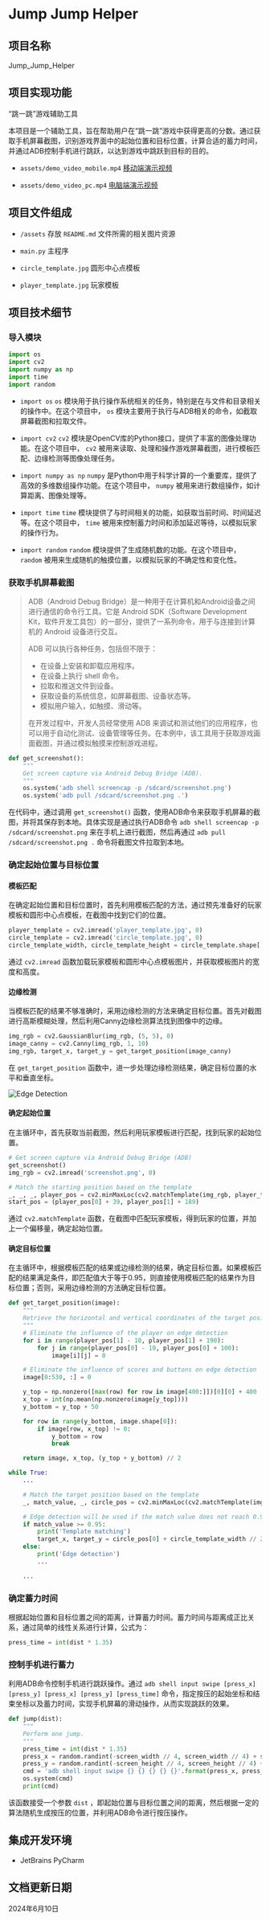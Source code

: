 # Jump Jump Helper

## 项目名称

Jump_Jump_Helper

## 项目实现功能

“跳一跳”游戏辅助工具

本项目是一个辅助工具，旨在帮助用户在“跳一跳”游戏中获得更高的分数。通过获取手机屏幕截图，识别游戏界面中的起始位置和目标位置，计算合适的蓄力时间，并通过ADB控制手机进行跳跃，以达到游戏中跳跃到目标的目的。

* `assets/demo_video_mobile.mp4`
[移动端演示视频](assets/demo_video_mobile.mp4)

* `assets/demo_video_pc.mp4`
[电脑端演示视频](assets/demo_video_pc.mp4)

## 项目文件组成

* `/assets`
存放 `README.md` 文件所需的相关图片资源

* `main.py`
主程序

* `circle_template.jpg`
圆形中心点模板

* `player_template.jpg`
玩家模板

## 项目技术细节

### 导入模块

```python
import os
import cv2
import numpy as np
import time
import random
```

* `import os`
  `os` 模块用于执行操作系统相关的任务，特别是在与文件和目录相关的操作中。在这个项目中， `os` 模块主要用于执行与ADB相关的命令，如截取屏幕截图和拉取文件。

* `import cv2`
  `cv2` 模块是OpenCV库的Python接口，提供了丰富的图像处理功能。在这个项目中， `cv2` 被用来读取、处理和操作游戏屏幕截图，进行模板匹配、边缘检测等图像处理任务。

* `import numpy as np`
  `numpy` 是Python中用于科学计算的一个重要库，提供了高效的多维数组操作功能。在这个项目中， `numpy` 被用来进行数组操作，如计算距离、图像处理等。

* `import time`
  `time` 模块提供了与时间相关的功能，如获取当前时间、时间延迟等。在这个项目中， `time` 被用来控制蓄力时间和添加延迟等待，以模拟玩家的操作行为。

* `import random`
  `random` 模块提供了生成随机数的功能。在这个项目中， `random` 被用来生成随机的触摸位置，以模拟玩家的不确定性和变化性。

### 获取手机屏幕截图

> ADB（Android Debug Bridge）是一种用于在计算机和Android设备之间进行通信的命令行工具。它是 Android SDK（Software Development Kit，软件开发工具包）的一部分，提供了一系列命令，用于与连接到计算机的 Android 设备进行交互。
>
> ADB 可以执行各种任务，包括但不限于：
>
> * 在设备上安装和卸载应用程序。
> * 在设备上执行 shell 命令。
> * 拉取和推送文件到设备。
> * 获取设备的系统信息，如屏幕截图、设备状态等。
> * 模拟用户输入，如触摸、滑动等。
>
> 在开发过程中，开发人员经常使用 ADB 来调试和测试他们的应用程序，也可以用于自动化测试、设备管理等任务。在本例中，该工具用于获取游戏画面截图，并通过模拟触摸来控制游戏进程。

```python
def get_screenshot():
    """
    Get screen capture via Android Debug Bridge (ADB).
    """
    os.system('adb shell screencap -p /sdcard/screenshot.png')
    os.system('adb pull /sdcard/screenshot.png .')
```

在代码中，通过调用 `get_screenshot()` 函数，使用ADB命令来获取手机屏幕的截图，并将其保存到本地。具体实现是通过执行ADB命令 `adb shell screencap -p /sdcard/screenshot.png` 来在手机上进行截图，然后再通过 `adb pull /sdcard/screenshot.png .` 命令将截图文件拉取到本地。

### 确定起始位置与目标位置

#### 模板匹配

在确定起始位置和目标位置时，首先利用模板匹配的方法，通过预先准备好的玩家模板和圆形中心点模板，在截图中找到它们的位置。

```python
player_template = cv2.imread('player_template.jpg', 0)
circle_template = cv2.imread('circle_template.jpg', 0)
circle_template_width, circle_template_height = circle_template.shape[::-1]
```

通过 `cv2.imread` 函数加载玩家模板和圆形中心点模板图片，并获取模板图片的宽度和高度。

#### 边缘检测

当模板匹配的结果不够准确时，采用边缘检测的方法来确定目标位置。首先对截图进行高斯模糊处理，然后利用Canny边缘检测算法找到图像中的边缘。

```python
img_rgb = cv2.GaussianBlur(img_rgb, (5, 5), 0)
image_canny = cv2.Canny(img_rgb, 1, 10)
img_rgb, target_x, target_y = get_target_position(image_canny)
```

在 `get_target_position` 函数中，进一步处理边缘检测结果，确定目标位置的水平和垂直坐标。

![Edge Detection](assets/edge_detection.png)

#### 确定起始位置

在主循环中，首先获取当前截图，然后利用玩家模板进行匹配，找到玩家的起始位置。

```python
# Get screen capture via Android Debug Bridge (ADB)
get_screenshot()
img_rgb = cv2.imread('screenshot.png', 0)

# Match the starting position based on the template
_, _, _, player_pos = cv2.minMaxLoc(cv2.matchTemplate(img_rgb, player_template, cv2.TM_CCOEFF_NORMED))
start_pos = (player_pos[0] + 39, player_pos[1] + 189)
```

通过 `cv2.matchTemplate` 函数，在截图中匹配玩家模板，得到玩家的位置，并加上一个偏移量，确定起始位置。

#### 确定目标位置

在主循环中，根据模板匹配的结果或边缘检测的结果，确定目标位置。如果模板匹配的结果满足条件，即匹配值大于等于0.95，则直接使用模板匹配的结果作为目标位置；否则，采用边缘检测的方法确定目标位置。

```python
def get_target_position(image):
    """
    Retrieve the horizontal and vertical coordinates of the target position.
    """
    # Eliminate the influence of the player on edge detection
    for i in range(player_pos[1] - 10, player_pos[1] + 190):
        for j in range(player_pos[0] - 10, player_pos[0] + 100):
            image[i][j] = 0

    # Eliminate the influence of scores and buttons on edge detection
    image[0:530, :] = 0

    y_top = np.nonzero([max(row) for row in image[400:]])[0][0] + 400
    x_top = int(np.mean(np.nonzero(image[y_top])))
    y_bottom = y_top + 50

    for row in range(y_bottom, image.shape[0]):
        if image[row, x_top] != 0:
            y_bottom = row
            break

    return image, x_top, (y_top + y_bottom) // 2

while True:
    ...

    # Match the target position based on the template
    _, match_value, _, circle_pos = cv2.minMaxLoc(cv2.matchTemplate(img_rgb, circle_template, cv2.TM_CCOEFF_NORMED))

    # Edge detection will be used if the match value does not reach 0.95
    if match_value >= 0.95:
        print('Template matching')
        target_x, target_y = circle_pos[0] + circle_template_width // 2, circle_pos[1] + circle_template_height // 2
    else:
        print('Edge detection')
        ...

    ...
```

### 确定蓄力时间

根据起始位置和目标位置之间的距离，计算蓄力时间。蓄力时间与距离成正比关系，通过简单的线性关系进行计算，公式为：

```python
press_time = int(dist * 1.35)
```

### 控制手机进行蓄力

利用ADB命令控制手机进行跳跃操作。通过 `adb shell input swipe [press_x] [press_y] [press_x] [press_y] [press_time]` 命令，指定按压的起始坐标和结束坐标以及蓄力时间，实现手机屏幕的滑动操作，从而实现跳跃的效果。

```python
def jump(dist):
    """
    Perform one jump.
    """
    press_time = int(dist * 1.35)
    press_x = random.randint(-screen_width // 4, screen_width // 4) + screen_width // 2
    press_y = random.randint(-screen_height // 4, screen_height // 4) + screen_height // 2
    cmd = 'adb shell input swipe {} {} {} {} {}'.format(press_x, press_y, press_x, press_y, press_time)
    os.system(cmd)
    print(cmd)
```

该函数接受一个参数 `dist` ，即起始位置与目标位置之间的距离，然后根据一定的算法随机生成按压的位置，并利用ADB命令进行按压操作。

## 集成开发环境

* JetBrains PyCharm

## 文档更新日期

2024年6月10日